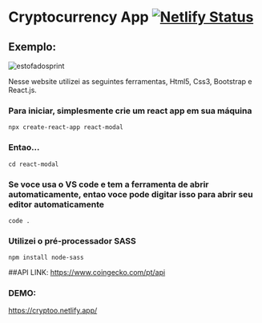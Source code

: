 # Cryptocurrency App [![Netlify Status](https://api.netlify.com/api/v1/badges/e8c16538-e359-483c-94d8-12f6ac84b70f/deploy-status)](https://app.netlify.com/sites/bestestofados/deploys)

## Exemplo: 
![estofadosprint](https://user-images.githubusercontent.com/71141025/99147445-bd9f1480-265f-11eb-9117-1987b9a88dd5.jpg)

Nesse website utilizei as seguintes ferramentas, Html5, Css3, Bootstrap e React.js.

### Para iniciar, simplesmente crie um react app em sua máquina

```
npx create-react-app react-modal
```
### Entao...


```
cd react-modal
```
### Se voce usa o VS code e tem a ferramenta de abrir automaticamente, entao voce pode digitar isso para abrir seu editor automaticamente


```
code .
```

### Utilizei o pré-processador SASS

```
npm install node-sass
```

##API LINK: https://www.coingecko.com/pt/api

### DEMO:
https://cryptoo.netlify.app/
